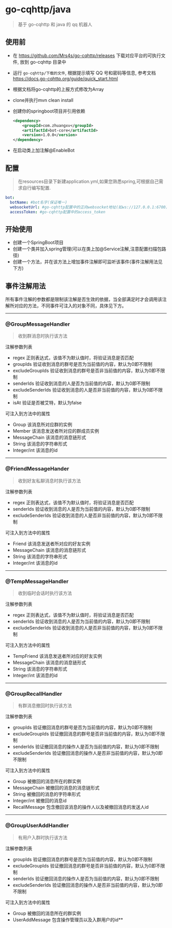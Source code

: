 # go-cqhttp/java

> 基于 go-cqhttp 和 java 的 qq 机器人

## 使用前

- 在 https://github.com/Mrs4s/go-cqhttp/releases 下载对应平台的可执行文件, 放到 go-cqhttp 目录中

- 运行 `go-cqhttp/下载的文件`, 根据提示填写 QQ 号和密码等信息, 参考文档 https://docs.go-cqhttp.org/guide/quick_start.html

- 根据文档将go-cqhttp的上报方式修改为Array

- clone并执行mvn clean install

- 创建你的springboot项目并引用依赖
    ```xml
    <dependency>
        <groupId>com.zhuangxv</groupId>
        <artifactId>bot-core</artifactId>
        <version>1.0.0</version>
    </dependency>
    ```
- 在启动类上加注解@EnableBot

## 配置

>在resources目录下新建application.yml,如果您熟悉spring,可根据自己需求自行编写配置.

```yml
bot:
  botName: #bot名字(保证唯一)
  websocketUrl: #go-cqhttp配置中的正向websocket地址(如ws://127.0.0.1:6700)
  accessToken: #go-cqhttp配置中的access_token
```

## 开始使用

* 创建一个SpringBoot项目
* 创建一个类并加入spring管理(可以在类上加@Service注解,注意配置扫描包路径)
* 创建一个方法，并在该方法上增加事件注解即可监听该事件(事件注解用法见下方)
  
## 事件注解用法
所有事件注解的参数都是限制该注解是否生效的依据，当全部满足时才会调用该注解所对应的方法，不同事件可注入的对象不同，具体见下方。

--- 

### @GroupMessageHandler
> 收到群消息时执行该方法

注解参数列表

* regex 正则表达式，该值不为默认值时，将验证消息是否匹配
* groupIds 验证收到消息的群号是否为当前值的内容，默认为0即不限制
* excludeGroupIds 验证收到消息的群号是否非当前值的内容，默认为0即不限制
* senderIds 验证收到消息的人是否为当前值的内容，默认为0即不限制
* excludeSenderIds 验证收到消息的人是否非当前值的内容，默认为0即不限制
* isAt 验证是否被艾特，默认为false

可注入到方法中的属性

* Group 该消息所对应群的实例
* Member 该消息发送者所对应的群成员实例
* MessageChain 该消息的消息链形式
* String 该消息的字符串形式  
* Integer/int 该消息的id

---

### @FriendMessageHander
> 收到好友私聊消息时执行该方法

注解参数列表

* regex 正则表达式，该值不为默认值时，将验证消息是否匹配
* senderIds 验证收到消息的人是否为当前值的内容，默认为0即不限制
* excludeSenderIds 验证收到消息的人是否非当前值的内容，默认为0即不限制

可注入到方法中的属性

* Friend 该消息发送者所对应的好友实例
* MessageChain 该消息的消息链形式
* String 该消息的字符串形式
* Integer/int 该消息的id

---

### @TempMessageHandler
> 收到临时会话时执行该方法

注解参数列表

* regex 正则表达式，该值不为默认值时，将验证消息是否匹配
* senderIds 验证收到消息的人是否为当前值的内容，默认为0即不限制
* excludeSenderIds 验证收到消息的人是否非当前值的内容，默认为0即不限制

可注入到方法中的属性

* TempFriend 该消息发送者所对应的好友实例
* MessageChain 该消息的消息链形式
* String 该消息的字符串形式
* Integer/int 该消息的id

---

### @GroupRecallHandler
> 有群消息撤回时执行该方法

注解参数列表

* groupIds 验证撤回消息的群号是否为当前值的内容，默认为0即不限制
* excludeGroupIds 验证撤回消息的群号是否非当前值的内容，默认为0即不限制  
* senderIds 验证撤回消息的操作人是否为当前值的内容，默认为0即不限制
* excludeSenderIds 验证撤回消息的操作人是否非当前值的内容，默认为0即不限制

可注入到方法中的属性

* Group 被撤回的消息所在的群实例
* MessageChain 被撤回的消息的消息链形式
* String 被撤回的消息的字符串形式
* Integer/int 被撤回的消息id
* RecallMessage 包含撤回该消息的操作人以及被撤回消息的发送人id

---

### @GroupUserAddHandler
> 有用户入群时执行该方法

注解参数列表

* groupIds 验证撤回消息的群号是否为当前值的内容，默认为0即不限制
* excludeGroupIds 验证撤回消息的群号是否非当前值的内容，默认为0即不限制
* senderIds 验证撤回消息的操作人是否为当前值的内容，默认为0即不限制
* excludeSenderIds 验证撤回消息的操作人是否非当前值的内容，默认为0即不限制

可注入到方法中的属性

* Group 被撤回的消息所在的群实例
* UserAddMessage 包含操作管理员以及入群用户的id**
